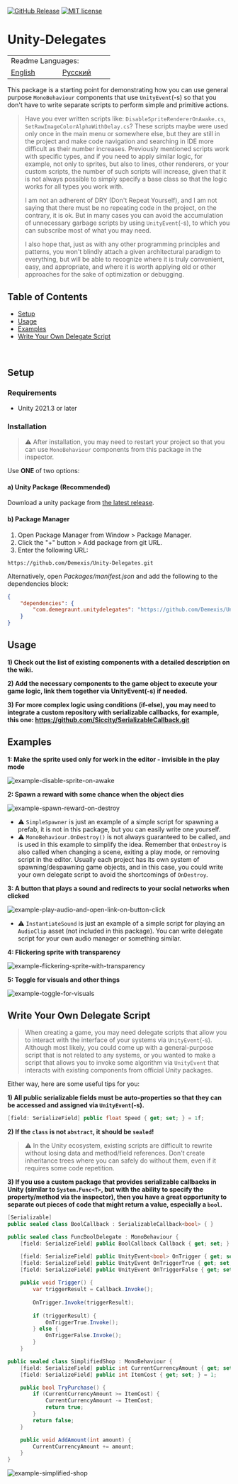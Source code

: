 [![GitHub Release](https://img.shields.io/github/v/release/Demexis/Unity-Delegates.svg)](https://github.com/Demexis/Unity-Delegates/releases/latest)
[![MIT license](https://img.shields.io/badge/license-MIT-blue.svg)](LICENSE)
# Unity-Delegates

<table>
  <tr></tr>
  <tr>
    <td colspan="3">Readme Languages:</td>
  </tr>
  <tr></tr>
  <tr>
    <td nowrap width="100">
      <a href="https://github.com/Demexis/Unity-Delegates">
        <span>English</span>
      </a>  
    </td>
    <td nowrap width="100">
      <a href="https://github.com/Demexis/Unity-Delegates/blob/main/README-RU.md">
        <span>Русский</span>
      </a>  
    </td>
  </tr>
</table>

This package is a starting point for demonstrating how you can use general purpose `MonoBehaviour` components that use `UnityEvent`(-s) so that you don't have to write separate scripts to perform simple and primitive actions.

> Have you ever written scripts like: `DisableSpriteRendererOnAwake.cs`, `SetRawImageColorAlphaWithDelay.cs`? These scripts maybe were used only once in the main menu or somewhere else, but they are still in the project and make code navigation and searching in IDE more difficult as their number increases. Previously mentioned scripts work with specific types, and if you need to apply similar logic, for example, not only to sprites, but also to lines, other renderers, or your custom scripts, the number of such scripts will increase, given that it is not always possible to simply specify a base class so that the logic works for all types you work with.
>
> I am not an adherent of DRY (Don't Repeat Yourself), and I am not saying that there must be no repeating code in the project, on the contrary, it is ok. But in many cases you can avoid the accumulation of unnecessary garbage scripts by using `UnityEvent`(-s), to which you can subscribe most of what you may need.
>
> I also hope that, just as with any other programming principles and patterns, you won't blindly attach a given architectural paradigm to everything, but will be able to recognize where it is truly convenient, easy, and appropriate, and where it is worth applying old or other approaches for the sake of optimization or debugging.

## Table of Contents
- [Setup](#setup)
- [Usage](#usage)
- [Examples](#examples)
- [Write Your Own Delegate Script](#write-your-own-delegate-script)

<br>

## Setup

### Requirements

* Unity 2021.3 or later

### Installation

> ⚠️ After installation, you may need to restart your project so that you can use `MonoBehaviour` components from this package in the inspector.

Use __ONE__ of two options:

#### a) Unity Package (Recommended)
Download a unity package from [the latest release](../../releases).

#### b) Package Manager
1. Open Package Manager from Window > Package Manager.
2. Click the "+" button > Add package from git URL.
3. Enter the following URL:
```
https://github.com/Demexis/Unity-Delegates.git
```

Alternatively, open *Packages/manifest.json* and add the following to the dependencies block:

```json
{
    "dependencies": {
        "com.demegraunt.unitydelegates": "https://github.com/Demexis/Unity-Delegates.git"
    }
}
```

## Usage

__1) Check out the list of existing components with a detailed description on the wiki.__

__2) Add the necessary components to the game object to execute your game logic, link them together via UnityEvent(-s) if needed.__

__3) For more complex logic using conditions (if-else), you may need to integrate a custom repository with serializable callbacks, for example, this one: https://github.com/Siccity/SerializableCallback.git__

## Examples
__1: Make the sprite used only for work in the editor - invisible in the play mode__

![example-disable-sprite-on-awake](https://github.com/user-attachments/assets/5d31c140-92eb-487b-ab2d-a8fa2470bc2e)


__2: Spawn a reward with some chance when the object dies__

![example-spawn-reward-on-destroy](https://github.com/user-attachments/assets/142f5ffa-90c6-4189-993e-3188cc0f6ec0)

* ⚠️ `SimpleSpawner` is just an example of a simple script for spawning a prefab, it is not in this package, but you can easily write one yourself.
* ⚠️ `MonoBehaviour.OnDestroy()` is not always guaranteed to be called, and is used in this example to simplify the idea. Remember that `OnDestroy` is also called when changing a scene, exiting a play mode, or removing script in the editor. Usually each project has its own system of spawning/despawning game objects, and in this case, you could write your own delegate script to avoid the shortcomings of `OnDestroy`.


__3: A button that plays a sound and redirects to your social networks when clicked__

![example-play-audio-and-open-link-on-button-click](https://github.com/user-attachments/assets/0be44fdc-b008-4e82-9d3c-fb01c20daae2)

* ⚠️ `InstantiateSound` is just an example of a simple script for playing an `AudioClip` asset (not included in this package). You can write delegate script for your own audio manager or something similar.


__4: Flickering sprite with transparency__

![example-flickering-sprite-with-transparency](https://github.com/user-attachments/assets/877b3e0d-7475-49df-998a-7e3e4b999a98)


__5: Toggle for visuals and other things__

![example-toggle-for-visuals](https://github.com/user-attachments/assets/1e7e0643-c871-41c4-bebb-22b34fa3601e)


## Write Your Own Delegate Script

> When creating a game, you may need delegate scripts that allow you to interact with the interface of your systems via `UnityEvent`(-s). Although most likely, you could come up with a general-purpose script that is not related to any systems, or you wanted to make a script that allows you to invoke some algorithm via `UnityEvent` that interacts with existing components from official Unity packages.

Either way, here are some useful tips for you:

__1) All public serializable fields must be auto-properties so that they can be accessed and assigned ​​via `UnityEvent`(-s).__
```cs
[field: SerializeField] public float Speed { get; set; } = 1f;
```
__2) If the `class` is not `abstract`, it should be `sealed`!__

> ⚠️ In the Unity ecosystem, existing scripts are difficult to rewrite without losing data and method/field references. Don't create inheritance trees where you can safely do without them, even if it requires some code repetition.

__3) If you use a custom package that provides serializable callbacks in Unity (similar to `System.Func<T>`, but with the ability to specify the property/method via the inspector), then you have a great opportunity to separate out pieces of code that might return a value, especially a `bool`.__
```cs
[Serializable]
public sealed class BoolCallback : SerializableCallback<bool> { }
```
```cs
public sealed class FuncBoolDelegate : MonoBehaviour {
    [field: SerializeField] public BoolCallback Callback { get; set; } = new();

    [field: SerializeField] public UnityEvent<bool> OnTrigger { get; set; } = new();
    [field: SerializeField] public UnityEvent OnTriggerTrue { get; set; } = new();
    [field: SerializeField] public UnityEvent OnTriggerFalse { get; set; } = new();
    
    public void Trigger() {
        var triggerResult = Callback.Invoke();
        
        OnTrigger.Invoke(triggerResult);
        
        if (triggerResult) {
            OnTriggerTrue.Invoke();
        } else {
            OnTriggerFalse.Invoke();
        }
    }
```
```cs
public sealed class SimplifiedShop : MonoBehaviour {
    [field: SerializeField] public int CurrentCurrencyAmount { get; set; }
    [field: SerializeField] public int ItemCost { get; set; } = 1;

    public bool TryPurchase() {
        if (CurrentCurrencyAmount >= ItemCost) {
            CurrentCurrencyAmount -= ItemCost;
            return true;
        }
        return false;
    }

    public void AddAmount(int amount) {
        CurrentCurrencyAmount += amount;
    }
}
```

![example-simplified-shop](https://github.com/user-attachments/assets/a8ce15b1-11ca-4971-bc58-3a56abfc275e)
